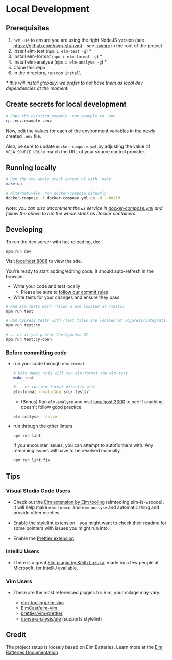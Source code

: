 # Local Development

## Prerequisites

1. `nvm use` to ensure you are using the right NodeJS version (see https://github.com/nvm-sh/nvm) - see [.nvmrc](.nvmrc) in the root of the project
1. Install elm-test (`npm i elm-test -g`) \*
1. Install elm-format (`npm i elm-format -g`) \*
1. Install elm-analyse (`npm i elm-analyse -g`) \*
1. Clone this repo
1. In the directory, run `npm install`

_\* this will install globally; we prefer to not have them as local dev dependencies at the moment._

## Create secrets for local development

```bash
# Copy the existing example .env.example to .env
cp .env.example .env
```

Now, edit the values for each of the environment variables in the newly created `.env` file.

Also, be sure to update `docker-compose.yml` by adjusting the value of `VELA_SOURCE_URL` to match the URL of your source control provider.

## Running locally

```bash
# Run the the whole stack except UI with `make`
make up

# Alternatively, run docker-compose directly
docker-compose -f docker-compose.yml up -d --build
```

_Note: you can also uncomment the `ui` service in [docker-compose.yml](../docker-compose.yml)
and follow the above to run the whole stack as Docker containers._

## Developing

To run the dev server with hot-reloading, do:

```bash
npm run dev
```

Visit [localhost:8888](http://localhost:8888/) to view the site.

You're ready to start adding/editing code. It should auto-refresh in the browser.

- Write your code and test locally
  - Please be sure to [follow our commit rules](https://chris.beams.io/posts/git-commit/#seven-rules)
- Write tests for your changes and ensure they pass

```bash
# Run Elm tests with (files a are located at /tests)
npm run test
```

```bash
# Run Cypress tests with (test files are located at /cypress/integration)
npm run test:cy

# .. or if you prefer the Cypress UI
npm run test:cy-open
```

### Before committing code

- run your code through `elm-format`

  ```bash
  # With make; this will run elm-format and elm-test
  make test

  # .. or run elm-format directly with
  elm-format --validate src/ tests/
  ```

  - (Bonus) Run `elm-analyse` and visit [localhost:3000](http://localhost:3000) to see if anything doesn't follow good practice

  ```bash
  elm-analyse --serve
  ```

- run through the other linters

  ```bash
  npm run lint
  ```

  If you encounter issues, you can attempt to autofix them with.
  Any remaining issues will have to be resolved manually.

  ```bash
  npm run lint:fix
  ```

## Tips

### Visual Studio Code Users

- Check out the [Elm extension by Elm tooling](https://marketplace.visualstudio.com/items?itemName=Elmtooling.elm-ls-vscode) (elmtooling.elm-ls-vscode). It will help make `elm-format` and `elm-analyse` and automatic thing and provide other niceties.

- Enable the [stylelint extension](https://marketplace.visualstudio.com/items?itemName=stylelint.vscode-stylelint) - you might want to check their readme for some pointers with issues you might run into.

- Enable the [Prettier extension](https://marketplace.visualstudio.com/items?itemName=esbenp.prettier-vscode)

### IntelliJ Users

- There is a great [Elm plugin by Keith Lazuka](https://plugins.jetbrains.com/plugin/10268-elm/), made by a few people at Microsoft, for IntelliJ available.

### Vim Users

- These are the most referenced plugins for Vim, your milage may vary:

  - [elm-tooling/elm-vim](https://github.com/elm-tooling/elm-vim)
  - [ElmCast/elm-vim](https://github.com/ElmCast/elm-vim)
  - [prettier/vim-prettier](https://github.com/prettier/vim-prettier)
  - [dense-analysis/ale](https://github.com/dense-analysis/ale) (supports stylelint)

## Credit

The project setup is loosely based on Elm Batteries.
Learn more at the [Elm Batteries Documentation](https://github.com/cedricss/elm-batteries#table-of-contents)
